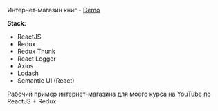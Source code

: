 Интернет-магазин книг - [Demo](react-redux-shopping-cart.surge.sh)

**Stack:**

* ReactJS
* Redux
* Redux Thunk
* React Logger
* Axios
* Lodash
* Semantic UI (React)

Рабочий пример интернет-магазина для моего курса на YouTube по ReactJS + Redux.
